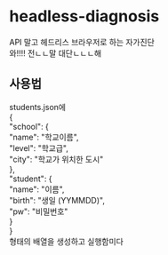 # headless-diagnosis

API 말고 헤드리스 브라우저로 하는 자가진단  
와!!!! 전ㄴㄴ말 대단ㄴㄴㄴ해

## 사용법
students.json에   
{  
    "school": {  
      "name": "학교이름",  
      "level": "학교급",  
      "city": "학교가 위치한 도시"  
    },  
    "student": {  
      "name": "이름",  
      "birth": "생일 (YYMMDD)",  
      "pw": "비밀번호"  
    }  
  }  
형태의 배열을 생성하고 실행함미다